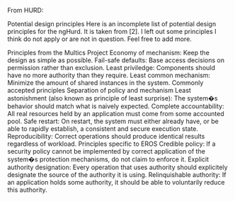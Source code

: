 From HURD:

Potential design principles
Here is an incomplete list of potential design principles for the ngHurd. It is taken from [2]. I left out some principles I think do not apply or are not in question. Feel free to add more.

Principles from the Multics Project
Economy of mechanism: Keep the design as simple as possible.
Fail-safe defaults: Base access decisions on permission rather than exclusion.
Least priviledge: Components should have no more authority than they require.
Least common mechanism: Minimize the amount of shared instances in the system.
Commonly accepted principles
Separation of policy and mechanism
Least astonishment (also known as principle of least surprise): The system�s behavior should match what is naively expected.
Complete accountability: All real resources held by an application must come from some accounted pool.
Safe restart: On restart, the system must either already have, or be able to rapidly establish, a consistent and secure execution state.
Reproducibility: Correct operations should produce identical results regardless of workload.
Principles specific to EROS
Credible policy: If a security policy cannot be implemented by correct application of the system�s protection mechanisms, do not claim to enforce it.
Explicit authority designation: Every operation that uses authority should explicitely designate the source of the authority it is using.
Relinquishable authority: If an application holds some authority, it should be able to voluntarily reduce this authority.